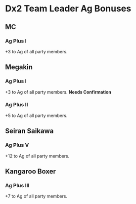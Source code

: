 # Dx2 Team Leader Ag Bonuses

## MC

### Ag Plus I
+3 to Ag of all party members.

## Megakin

### Ag Plus I
+3 to Ag of all party members. **Needs Confirmation**

### Ag Plus II
+5 to Ag of all party members.

## Seiran Saikawa

### Ag Plus V
+12 to Ag of all party members.

## Kangaroo Boxer

### Ag Plus III
+7 to Ag of all party members.
